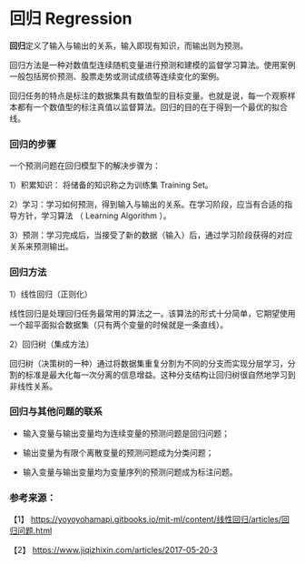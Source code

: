 # 回归 Regression

**回归**定义了输入与输出的关系，输入即现有知识，而输出则为预测。

回归方法是一种对数值型连续随机变量进行预测和建模的监督学习算法。使用案例一般包括房价预测、股票走势或测试成绩等连续变化的案例。

回归任务的特点是标注的数据集具有数值型的目标变量。也就是说，每一个观察样本都有一个数值型的标注真值以监督算法。回归的目的在于得到一个最优的拟合线。


### 回归的步骤

一个预测问题在回归模型下的解决步骤为：

1）积累知识： 将储备的知识称之为训练集 Training Set。  

2）学习：学习如何预测，得到输入与输出的关系。在学习阶段，应当有合适的指导方针，学习算法 （ Learning Algorithm ）。

3）预测：学习完成后，当接受了新的数据（输入）后，通过学习阶段获得的对应关系来预测输出。

### 回归方法

1）线性回归（正则化）

线性回归是处理回归任务最常用的算法之一。该算法的形式十分简单，它期望使用一个超平面拟合数据集（只有两个变量的时候就是一条直线）。  

2）回归树（集成方法）

回归树（决策树的一种）通过将数据集重复分割为不同的分支而实现分层学习，分割的标准是最大化每一次分离的信息增益。这种分支结构让回归树很自然地学习到非线性关系。



### 回归与其他问题的联系

- 输入变量与输出变量均为连续变量的预测问题是回归问题；

- 输出变量为有限个离散变量的预测问题成为分类问题；

- 输入变量与输出变量均为变量序列的预测问题成为标注问题。


### 参考来源：

【1】  https://yoyoyohamapi.gitbooks.io/mit-ml/content/线性回归/articles/回归问题.html

【2】  https://www.jiqizhixin.com/articles/2017-05-20-3